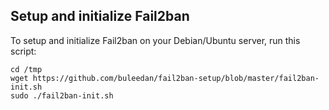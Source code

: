 ## Setup and initialize Fail2ban

To setup and initialize Fail2ban on your Debian/Ubuntu server, run this script:

```
cd /tmp
wget https://github.com/buleedan/fail2ban-setup/blob/master/fail2ban-init.sh
sudo ./fail2ban-init.sh
```

